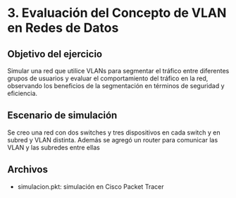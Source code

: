 # 3. Evaluación del Concepto de VLAN en Redes de Datos

## Objetivo del ejercicio
Simular una red que utilice VLANs para segmentar el tráfico entre diferentes grupos de usuarios y evaluar el comportamiento del tráfico en la red, observando los beneficios de la segmentación en términos de seguridad y eficiencia.

## Escenario de simulación
Se creo una red con dos switches y tres dispositivos en cada switch y en subred y VLAN distinta. Además se agregó un router para comunicar las VLAN y las subredes entre ellas

## Archivos
- simulacion.pkt: simulación en Cisco Packet Tracer
